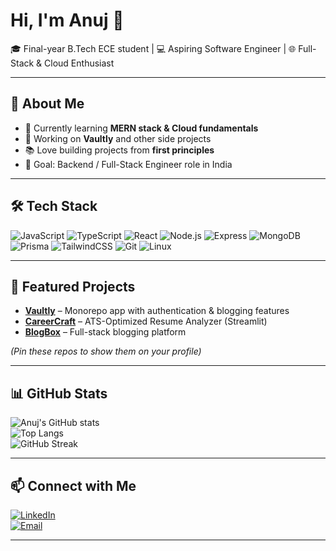 # Hi, I'm Anuj 👋  

🎓 Final-year B.Tech ECE student | 💻 Aspiring Software Engineer | 🌐 Full-Stack & Cloud Enthusiast  

---

## 🚀 About Me
- 🌱 Currently learning **MERN stack & Cloud fundamentals**  
- 🔭 Working on **Vaultly** and other side projects  
- 📚 Love building projects from **first principles**  
- 🎯 Goal: Backend / Full-Stack Engineer role in India  

---

## 🛠️ Tech Stack
![JavaScript](https://img.shields.io/badge/-JavaScript-333333?style=flat&logo=javascript)
![TypeScript](https://img.shields.io/badge/-TypeScript-333333?style=flat&logo=typescript)
![React](https://img.shields.io/badge/-React-333333?style=flat&logo=react)
![Node.js](https://img.shields.io/badge/-Node.js-333333?style=flat&logo=node.js)
![Express](https://img.shields.io/badge/-Express-333333?style=flat&logo=express)
![MongoDB](https://img.shields.io/badge/-MongoDB-333333?style=flat&logo=mongodb)
![Prisma](https://img.shields.io/badge/-Prisma-333333?style=flat&logo=prisma)
![TailwindCSS](https://img.shields.io/badge/-TailwindCSS-333333?style=flat&logo=tailwind-css)
![Git](https://img.shields.io/badge/-Git-333333?style=flat&logo=git)
![Linux](https://img.shields.io/badge/-Linux-333333?style=flat&logo=linux)

---

## 📌 Featured Projects
- [**Vaultly**](https://github.com/anujb1212/vaultly) – Monorepo app with authentication & blogging features  
- [**CareerCraft**](https://github.com/anujb1212/careercraft) – ATS-Optimized Resume Analyzer (Streamlit)  
- [**BlogBox**](https://github.com/anujb1212/blogbox) – Full-stack blogging platform  

*(Pin these repos to show them on your profile)*

---

## 📊 GitHub Stats
![Anuj's GitHub stats](https://github-readme-stats.vercel.app/api?username=anujb1212&show_icons=true&theme=transparent)  
![Top Langs](https://github-readme-stats.vercel.app/api/top-langs/?username=anujb1212&layout=compact&theme=transparent)  
![GitHub Streak](https://streak-stats.demolab.com?user=anujb1212&theme=transparent)  

---

## 📫 Connect with Me
[![LinkedIn](https://img.shields.io/badge/-LinkedIn-0077B5?style=flat&logo=linkedin)](https://www.linkedin.com/in/anuj-bajpai)  
[![Email](https://img.shields.io/badge/-Email-D14836?style=flat&logo=gmail&logoColor=white)](mailto:your-email@example.com)

---
